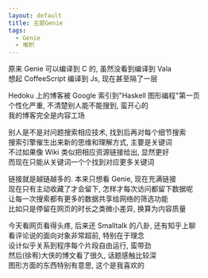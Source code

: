 ```yaml
---
layout: default
title: 主题Genie
tags:
  - Genie
  - 堆积
---
```

  
原来 Genie 可以编译到 C 的, 虽然没看到编译到 Vala  
想起 CoffeeScript 编译到 Js, 现在甚至隔了一层  
  
Hedoku 上的博客被 Google 索引到"Haskell 图形编程"第一页  
个性化严重, 不清楚别人能不能搜到, 蛮开心的  
我的博客完全是内容工场  
  
别人是不是对问题搜索相应技术, 找到后再对每个细节搜索  
搜索引擎催生出来新的思维和理解方式, 主要是关键词  
不过如果像 Wiki 类似把相应资源链接给出, 显然更好  
而现在只能从关键词一个个找到对应更多关键词  
  
链接就是越链越多的. 本来只想看 Genie, 现在充满链接  
现在只有主动收藏了才会留下, 怎样才每次访问都留下数据呢  
让每一次搜索都有更多的数据共享给网络的筛选功能  
比如只是停留在网页的时长之类微小差异, 换算为内容质量  
  
今天看网页看得头疼, 后来还 Smalltalk 的八卦, 还有知乎上聊  
看评论说的面向对象非常超前, 特别在于理念  
设计似乎关系到程序每个片段自由运行, 蛮带劲  
然后(徐宥)大侠的博文看了很久, 话题感触比较深  
图形方面的东西特别有意思, 这个是我喜欢的  
